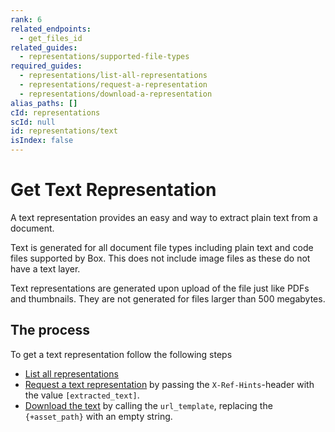 ```yaml
---
rank: 6
related_endpoints:
  - get_files_id
related_guides:
  - representations/supported-file-types
required_guides:
  - representations/list-all-representations
  - representations/request-a-representation
  - representations/download-a-representation
alias_paths: []
cId: representations
scId: null
id: representations/text
isIndex: false
---
```


# Get Text Representation

A text representation provides an easy and way to extract plain text
from a document.

Text is generated for all document file types including plain text and
code files supported by Box. This does not include image files as these
do not have a text layer.

Text representations are generated upon upload of the file just like PDFs
and thumbnails. They are not generated for files larger than 500
megabytes.

## The process

To get a text representation follow the following steps

- [List all representations](guide://representations/list-all-representations)
- [Request a text
  representation](guide://representations/request-a-representation)
  by passing the `X-Ref-Hints`-header with the value `[extracted_text]`.
- [Download the text](guide://representations/download-a-representation)
  by calling the `url_template`, replacing the `{+asset_path}` with an
  empty string.
